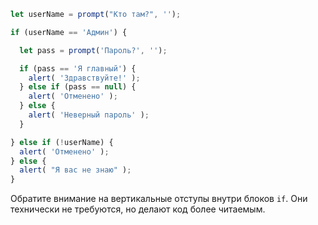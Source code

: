 

```js run demo
let userName = prompt("Кто там?", '');

if (userName == 'Админ') {

  let pass = prompt('Пароль?', '');

  if (pass == 'Я главный') {
    alert( 'Здравствуйте!' );
  } else if (pass == null) {
    alert( 'Отменено' );
  } else {
    alert( 'Неверный пароль' );
  }

} else if (!userName) {
  alert( 'Отменено' );
} else {
  alert( "Я вас не знаю" );
}
```

Обратите внимание на вертикальные отступы внутри блоков `if`. Они технически не требуются, но делают код более читаемым.
